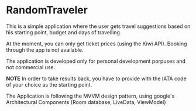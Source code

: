 # RandomTraveler

This is a simple application where the user gets travel suggestions based on his starting point, budget and days of travelling.

At the moment, you can only get ticket prices (using the Kiwi API). Booking through the app is not available.

The application is developed only for personal development porpuses and not commercial use.

**NOTE** In order to take results back, you have to provide with the IATA code of your choice as the starting point.

The Application is following the MVVM design pattern, using google's Architectural Components (Room database, LiveData, ViewModel)
